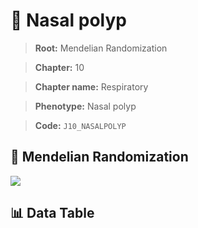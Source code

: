 # 🧪 Nasal polyp

> **Root:** Mendelian Randomization

> **Chapter:** 10  

> **Chapter name:** Respiratory

> **Phenotype:** Nasal polyp  

> **Code:** `J10_NASALPOLYP`

## 🧬 Mendelian Randomization  

<img src="/MR/Figures/Forward/J10_NASALPOLYP.png"/>

## 📊 Data Table

<CsvTableMRF src="/public/MR/Data/Forward/J10_NASALPOLYP.csv"/>
